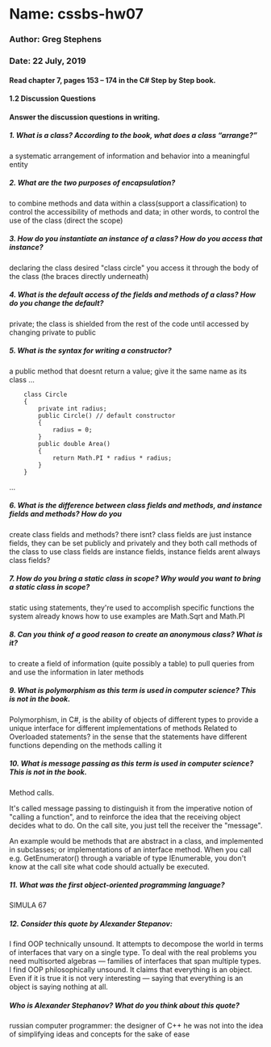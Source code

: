 # Name: cssbs-hw07
### Author: Greg Stephens
### Date: 22 July, 2019

#### Read chapter 7, pages 153 – 174 in the C# Step by Step book.
#### 1.2 Discussion Questions
#### Answer the discussion questions in writing.
##### 1. What is a class? According to the book, what does a class “arrange?”
a systematic arrangement of information and behavior into a meaningful entity

##### 2. What are the two purposes of encapsulation?
to combine methods and data within a class(support a classification)
to control the accessibility of methods and data; in other words, to control the use of the class
(direct the scope)

##### 3. How do you instantiate an instance of a class? How do you access that instance?
declaring the class desired "class circle"
you access it through the body of the class (the braces directly underneath)

##### 4. What is the default access of the fields and methods of a class? How do you change the default?
private; the class is shielded from the rest of the code until accessed by
changing private to public
##### 5. What is the syntax for writing a constructor?
a public method that doesnt return a value; give it the same name as its class
...

		class Circle
		{
			private int radius;
			public Circle() // default constructor
			{
				radius = 0;
			}
			public double Area()
			{
				return Math.PI * radius * radius;
			}
		}
...

##### 6. What is the difference between class fields and methods, and instance fields and methods? How do you
create class fields and methods?
there isnt?
class fields are just instance fields, they  can be set publicly and privately and they both
call methods of the class to use
class fields are instance fields, instance fields arent always class fields?

##### 7. How do you bring a static class in scope? Why would you want to bring a static class in scope?
static using statements, they're used to accomplish specific functions the system already knows how to use
examples are Math.Sqrt and Math.PI

##### 8. Can you think of a good reason to create an anonymous class? What is it?
to create a field of information (quite possibly a table) to pull queries from and use the information
in later methods

##### 9. What is polymorphism as this term is used in computer science? This is not in the book.
Polymorphism, in C#, is the ability of objects of different types to provide a unique interface for
different implementations of methods
Related to Overloaded statements? in the sense that the statements have different functions depending
on the methods calling it

##### 10. What is message passing as this term is used in computer science? This is not in the book.
Method calls.

It's called message passing to distinguish it from the imperative notion of "calling a function", and to
reinforce the idea that the receiving object decides what to do. On the call site, you just tell the
receiver the "message".

An example would be methods that are abstract in a class, and implemented in subclasses; or implementations
of an interface method. When you call e.g. GetEnumerator() through a variable of type IEnumerable, you don't
know at the call site what code should actually be executed.


##### 11. What was the first object-oriented programming language?
SIMULA 67


##### 12. Consider this quote by Alexander Stepanov:
I find OOP technically unsound. It attempts to decompose the world in terms of interfaces
that vary on a single type. To deal with the real problems you need multisorted algebras
— families of interfaces that span multiple types. I find OOP philosophically unsound. It
claims that everything is an object. Even if it is true it is not very interesting — saying that
everything is an object is saying nothing at all.

##### Who is Alexander Stephanov? What do you think about this quote?

russian computer programmer: the designer of C++
he was not into the idea of simplifying ideas and concepts for the sake of ease

